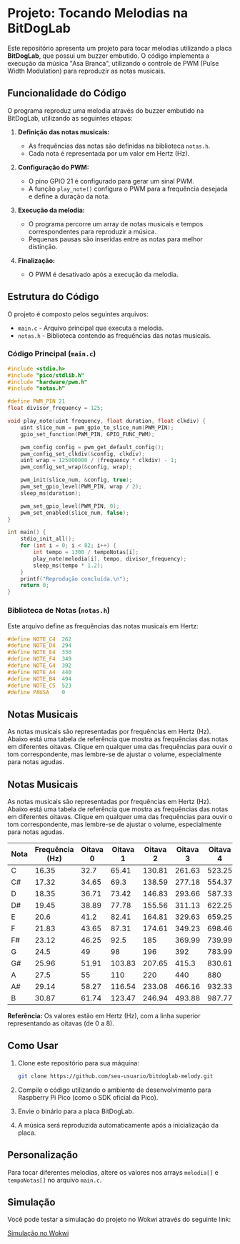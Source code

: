 # Projeto: Tocando Melodias na BitDogLab

Este repositório apresenta um projeto para tocar melodias utilizando a placa **BitDogLab**, que possui um buzzer embutido. O código implementa a execução da música "Asa Branca", utilizando o controle de PWM (Pulse Width Modulation) para reproduzir as notas musicais.

## Funcionalidade do Código

O programa reproduz uma melodia através do buzzer embutido na BitDogLab, utilizando as seguintes etapas:

1. **Definição das notas musicais:**
   - As frequências das notas são definidas na biblioteca `notas.h`.
   - Cada nota é representada por um valor em Hertz (Hz).

2. **Configuração do PWM:**
   - O pino GPIO 21 é configurado para gerar um sinal PWM.
   - A função `play_note()` configura o PWM para a frequência desejada e define a duração da nota.

3. **Execução da melodia:**
   - O programa percorre um array de notas musicais e tempos correspondentes para reproduzir a música.
   - Pequenas pausas são inseridas entre as notas para melhor distinção.

4. **Finalização:**
   - O PWM é desativado após a execução da melodia.

## Estrutura do Código

O projeto é composto pelos seguintes arquivos:

- `main.c` - Arquivo principal que executa a melodia.
- `notas.h` - Biblioteca contendo as frequências das notas musicais.

### Código Principal (`main.c`)

```c
#include <stdio.h>
#include "pico/stdlib.h"
#include "hardware/pwm.h"
#include "notas.h"

#define PWM_PIN 21
float divisor_frequency = 125;

void play_note(uint frequency, float duration, float clkdiv) {
    uint slice_num = pwm_gpio_to_slice_num(PWM_PIN);
    gpio_set_function(PWM_PIN, GPIO_FUNC_PWM);

    pwm_config config = pwm_get_default_config();
    pwm_config_set_clkdiv(&config, clkdiv);
    uint wrap = 125000000 / (frequency * clkdiv) - 1;
    pwm_config_set_wrap(&config, wrap);

    pwm_init(slice_num, &config, true);
    pwm_set_gpio_level(PWM_PIN, wrap / 2);
    sleep_ms(duration);

    pwm_set_gpio_level(PWM_PIN, 0);
    pwm_set_enabled(slice_num, false);
}

int main() {
    stdio_init_all();
    for (int i = 0; i < 82; i++) {
        int tempo = 1300 / tempoNotas[i];
        play_note(melodia[i], tempo, divisor_frequency);
        sleep_ms(tempo * 1.2);
    }
    printf("Reprodução concluída.\n");
    return 0;
}
```

### Biblioteca de Notas (`notas.h`)

Este arquivo define as frequências das notas musicais em Hertz:

```c
#define NOTE_C4  262
#define NOTE_D4  294
#define NOTE_E4  330
#define NOTE_F4  349
#define NOTE_G4  392
#define NOTE_A4  440
#define NOTE_B4  494
#define NOTE_C5  523
#define PAUSA    0
```

## Notas Musicais
As notas musicais são representadas por frequências em Hertz (Hz). Abaixo está uma tabela de referência que mostra as frequências das notas em diferentes oitavas. Clique em qualquer uma das frequências para ouvir o tom correspondente, mas lembre-se de ajustar o volume, especialmente para notas agudas.


## Notas Musicais

As notas musicais são representadas por frequências em Hertz (Hz). Abaixo está uma tabela de referência que mostra as frequências das notas em diferentes oitavas. Clique em qualquer uma das frequências para ouvir o tom correspondente, mas lembre-se de ajustar o volume, especialmente para notas agudas.

| Nota  | Frequência (Hz) | Oitava 0 | Oitava 1 | Oitava 2 | Oitava 3 | Oitava 4 | Oitava 5 | Oitava 6 | Oitava 7 | Oitava 8 |
|-------|-----------------|----------|----------|----------|----------|----------|----------|----------|----------|----------|
| C     | 16.35           | 32.7     | 65.41    | 130.81   | 261.63   | 523.25   | 1046.5   | 2093     | 4186     |
| C#    | 17.32           | 34.65    | 69.3     | 138.59   | 277.18   | 554.37   | 1108.73  | 2217.46  | 4434.92  |
| D     | 18.35           | 36.71    | 73.42    | 146.83   | 293.66   | 587.33   | 1174.66  | 2349.32  | 4698.63  |
| D#    | 19.45           | 38.89    | 77.78    | 155.56   | 311.13   | 622.25   | 1244.51  | 2489     | 4978     |
| E     | 20.6            | 41.2     | 82.41    | 164.81   | 329.63   | 659.25   | 1318.51  | 2637     | 5274     |
| F     | 21.83           | 43.65    | 87.31    | 174.61   | 349.23   | 698.46   | 1396.91  | 2793.83  | 5587.65  |
| F#    | 23.12           | 46.25    | 92.5     | 185      | 369.99   | 739.99   | 1479.98  | 2959.96  | 5919.91  |
| G     | 24.5            | 49       | 98       | 196      | 392      | 783.99   | 1567.98  | 3135.96  | 6271.93  |
| G#    | 25.96           | 51.91    | 103.83   | 207.65   | 415.3    | 830.61   | 1661.22  | 3322.44  | 6644.88  |
| A     | 27.5            | 55       | 110      | 220      | 440      | 880      | 1760     | 3520     | 7040     |
| A#    | 29.14           | 58.27    | 116.54   | 233.08   | 466.16   | 932.33   | 1864.66  | 3729.31  | 7458.62  |
| B     | 30.87           | 61.74    | 123.47   | 246.94   | 493.88   | 987.77   | 1975.53  | 3951     | 7902.13  |

**Referência:** Os valores estão em Hertz (Hz), com a linha superior representando as oitavas (de 0 a 8).



## Como Usar

1. Clone este repositório para sua máquina:
   ```sh
   git clone https://github.com/seu-usuario/bitdoglab-melody.git
   ```

2. Compile o código utilizando o ambiente de desenvolvimento para Raspberry Pi Pico (como o SDK oficial da Pico).

3. Envie o binário para a placa BitDogLab.

4. A música será reproduzida automaticamente após a inicialização da placa.

## Personalização

Para tocar diferentes melodias, altere os valores nos arrays `melodia[]` e `tempoNotas[]` no arquivo `main.c`.

## Simulação

Você pode testar a simulação do projeto no Wokwi através do seguinte link:

[Simulação no Wokwi](https://wokwi.com/projects/420780337750595585)

